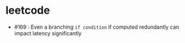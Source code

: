 # leetcode
- #169 : Even a branching `if condition` if computed redundantly can impact latency significantly  
